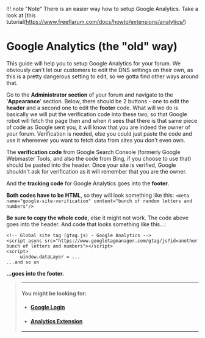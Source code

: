!!! note "Note"
     There is an easier way how to setup Google Analytics. Take a look at [this tutorial(https://www.freeflarum.com/docs/howto/extensions/analytics/)

# Google Analytics (the "old" way)

This guide will help you to setup Google Analytics for your forum.
We obviously can't let our customers to edit the DNS settings on their own, as this is a pretty dangerous setting to edit, so we gotta find other ways around that.

Go to the **Administrator section** of your forum and navigate to the '**Appearance**' section. Below, there should be 2 buttons - one to edit the **header** and a second one to edit the **footer** code. What will we do is basically we will put the verification code into these two, so that Google robot will fetch the page then and when it sees that there is that same piece of code as Google sent you, it will know that you are indeed the owner of your forum. Verification is needed, else you could just paste the code and use it whereever you want to fetch data from sites you don't even own.

The **verification code** from Google Search Console (formerly Google Webmaster Tools, and also the code from Bing, if you choose to use that) should be pasted into the header. Once your site is verified, Google shouldn't ask for verification as it will remember that you are the owner.

And the **tracking code** for Google Analytics goes into the **footer**.

**Both codes have to be HTML**, so they will look something like this:
`<meta name="google-site-verification" content="bunch of random letters and numbers"/>`

**Be sure to copy the whole code**, else it might not work. The code above goes into the header. And code that looks something like this...:

```
<!-- Global site tag (gtag.js) - Google Analytics -->
<script async src="https://www.googletagmanager.com/gtag/js?id=another bunch of letters and numbers"></script>
<script>
     window.dataLayer = ...
...and so on
```

**...goes into the footer.**

> ---
> #### __You might be looking for:__
> - #### **[Google Login](https://www.freeflarum.com/docs/howto/google-analytics/)**
> - #### **[Analytics Extension](https://www.freeflarum.com/docs/extensions/analytics)**
>
> ---
